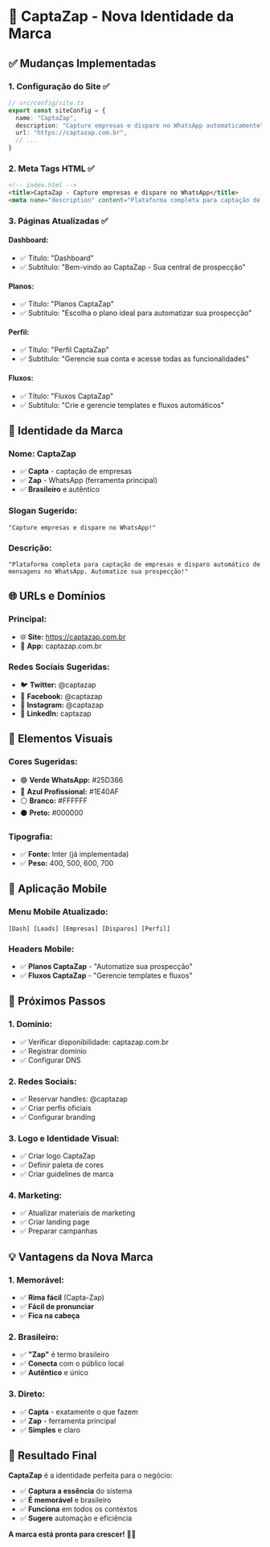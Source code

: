 # 🚀 CaptaZap - Nova Identidade da Marca

## ✅ **Mudanças Implementadas**

### **1. Configuração do Site** ✅
```typescript
// src/config/site.ts
export const siteConfig = {
  name: "CaptaZap",
  description: "Capture empresas e dispare no WhatsApp automaticamente",
  url: "https://captazap.com.br",
  // ...
}
```

### **2. Meta Tags HTML** ✅
```html
<!-- index.html -->
<title>CaptaZap - Capture empresas e dispare no WhatsApp</title>
<meta name="description" content="Plataforma completa para captação de empresas e disparo automático de mensagens no WhatsApp. Automatize sua prospecção!" />
```

### **3. Páginas Atualizadas** ✅

#### **Dashboard:**
- ✅ Título: "Dashboard"
- ✅ Subtítulo: "Bem-vindo ao CaptaZap - Sua central de prospecção"

#### **Planos:**
- ✅ Título: "Planos CaptaZap"
- ✅ Subtítulo: "Escolha o plano ideal para automatizar sua prospecção"

#### **Perfil:**
- ✅ Título: "Perfil CaptaZap"
- ✅ Subtítulo: "Gerencie sua conta e acesse todas as funcionalidades"

#### **Fluxos:**
- ✅ Título: "Fluxos CaptaZap"
- ✅ Subtítulo: "Crie e gerencie templates e fluxos automáticos"

## 🎯 **Identidade da Marca**

### **Nome:** CaptaZap
- ✅ **Capta** - captação de empresas
- ✅ **Zap** - WhatsApp (ferramenta principal)
- ✅ **Brasileiro** e autêntico

### **Slogan Sugerido:**
```
"Capture empresas e dispare no WhatsApp!"
```

### **Descrição:**
```
"Plataforma completa para captação de empresas e disparo automático de mensagens no WhatsApp. Automatize sua prospecção!"
```

## 🌐 **URLs e Domínios**

### **Principal:**
- 🌐 **Site:** https://captazap.com.br
- 📱 **App:** captazap.com.br

### **Redes Sociais Sugeridas:**
- 🐦 **Twitter:** @captazap
- 📘 **Facebook:** @captazap
- 📸 **Instagram:** @captazap
- 💼 **LinkedIn:** captazap

## 🎨 **Elementos Visuais**

### **Cores Sugeridas:**
- 🟢 **Verde WhatsApp:** #25D366
- 🔵 **Azul Profissional:** #1E40AF
- ⚪ **Branco:** #FFFFFF
- ⚫ **Preto:** #000000

### **Tipografia:**
- ✅ **Fonte:** Inter (já implementada)
- ✅ **Peso:** 400, 500, 600, 700

## 📱 **Aplicação Mobile**

### **Menu Mobile Atualizado:**
```
[Dash] [Leads] [Empresas] [Disparos] [Perfil]
```

### **Headers Mobile:**
- ✅ **Planos CaptaZap** - "Automatize sua prospecção"
- ✅ **Fluxos CaptaZap** - "Gerencie templates e fluxos"

## 🚀 **Próximos Passos**

### **1. Domínio:**
- ✅ Verificar disponibilidade: captazap.com.br
- ✅ Registrar domínio
- ✅ Configurar DNS

### **2. Redes Sociais:**
- ✅ Reservar handles: @captazap
- ✅ Criar perfis oficiais
- ✅ Configurar branding

### **3. Logo e Identidade Visual:**
- ✅ Criar logo CaptaZap
- ✅ Definir paleta de cores
- ✅ Criar guidelines de marca

### **4. Marketing:**
- ✅ Atualizar materiais de marketing
- ✅ Criar landing page
- ✅ Preparar campanhas

## 💡 **Vantagens da Nova Marca**

### **1. Memorável:**
- ✅ **Rima fácil** (Capta-Zap)
- ✅ **Fácil de pronunciar**
- ✅ **Fica na cabeça**

### **2. Brasileiro:**
- ✅ **"Zap"** é termo brasileiro
- ✅ **Conecta** com o público local
- ✅ **Autêntico** e único

### **3. Direto:**
- ✅ **Capta** - exatamente o que fazem
- ✅ **Zap** - ferramenta principal
- ✅ **Simples** e claro

## 🎉 **Resultado Final**

**CaptaZap** é a identidade perfeita para o negócio:
- ✅ **Captura a essência** do sistema
- ✅ **É memorável** e brasileiro
- ✅ **Funciona** em todos os contextos
- ✅ **Sugere** automação e eficiência

**A marca está pronta para crescer!** 🚀✨ 